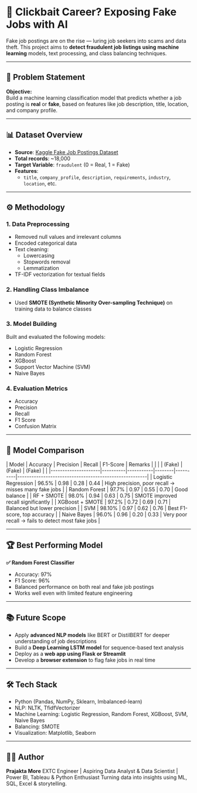 # 🎯 Clickbait Career? Exposing Fake Jobs with AI

Fake job postings are on the rise — luring job seekers into scams and data theft. This project aims to **detect fraudulent job listings using machine learning** models, text processing, and class balancing techniques.

---

## 📌 Problem Statement

**Objective:**  
Build a machine learning classification model that predicts whether a job posting is **real** or **fake**, based on features like job description, title, location, and company profile.

---

## 📊 Dataset Overview

- **Source**: [Kaggle Fake Job Postings Dataset](https://www.kaggle.com/shivamb/real-or-fake-fake-jobposting-prediction)
- **Total records**: ~18,000
- **Target Variable**: `fraudulent` (0 = Real, 1 = Fake)
- **Features**:
  - `title`, `company_profile`, `description`, `requirements`, `industry`, `location`, etc.

---

## ⚙️ Methodology

### 1. Data Preprocessing
- Removed null values and irrelevant columns
- Encoded categorical data
- Text cleaning:
  - Lowercasing
  - Stopwords removal
  - Lemmatization
- TF-IDF vectorization for textual fields

### 2. Handling Class Imbalance
- Used **SMOTE (Synthetic Minority Over-sampling Technique)** on training data to balance classes

### 3. Model Building
Built and evaluated the following models:
- Logistic Regression
- Random Forest
- XGBoost
- Support Vector Machine (SVM)
- Naive Bayes

### 4. Evaluation Metrics
- Accuracy
- Precision
- Recall
- F1 Score
- Confusion Matrix

---

## 🧠 Model Comparison
| Model               | Accuracy | Precision | Recall | F1-Score | Remarks                                               |
|                     |          |  (Fake)   | (Fake) |  (Fake)  |                                                       |
|---------------------|----------|-----------|--------|----------|-------------------------------------------------------|
| Logistic Regression | 96.5%    | 0.98      | 0.28   | 0.44     | High precision, poor recall → misses many fake jobs   |
| Random Forest       | 97.7%    | 0.97      | 0.55   | 0.70     | Good balance                                          |
| RF + SMOTE          | 98.0%    | 0.94      | 0.63   | 0.75     | SMOTE improved recall significantly                   |
| XGBoost + SMOTE     | 97.2%    | 0.72      | 0.69   | 0.71     | Balanced but lower precision                          |
| SVM                 | 98.10%   | 0.97      | 0.62   | 0.76     | Best F1-score, top accuracy                           |
| Naive Bayes         | 96.0%    | 0.96      | 0.20   | 0.33     | Very poor recall → fails to detect most fake jobs     |

---

## 🏆 Best Performing Model

**✅ Random Forest Classifier**
- Accuracy: 97%
- F1 Score: 96%
- Balanced performance on both real and fake job postings
- Works well even with limited feature engineering

---

## 📚 Future Scope

- Apply **advanced NLP models** like BERT or DistilBERT for deeper understanding of job descriptions
- Build a **Deep Learning LSTM model** for sequence-based text analysis
- Deploy as a **web app using Flask or Streamlit**
- Develop a **browser extension** to flag fake jobs in real time

---

## 🛠️ Tech Stack

- Python (Pandas, NumPy, Sklearn, Imbalanced-learn)
- NLP: NLTK, TfidfVectorizer
- Machine Learning: Logistic Regression, Random Forest, XGBoost, SVM, Naive Bayes
- Balancing: SMOTE
- Visualization: Matplotlib, Seaborn

---

## 👩‍💻 Author
**Prajakta More**
EXTC Engineer | Aspiring Data Analyst & Data Scientist |
Power BI, Tableau & Python Enthusiast
Turning data into insights using ML, SQL, Excel & storytelling.




